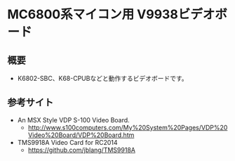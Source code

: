# MC6800系マイコン用 V9938ビデオボード

## 概要
* K6802-SBC、K68-CPUBなどと動作するビデオボードです。

## 参考サイト
* An MSX Style VDP S-100 Video Board.  
  * http://www.s100computers.com/My%20System%20Pages/VDP%20Video%20Board/VDP%20Board.htm
* TMS9918A Video Card for RC2014
  * https://github.com/jblang/TMS9918A